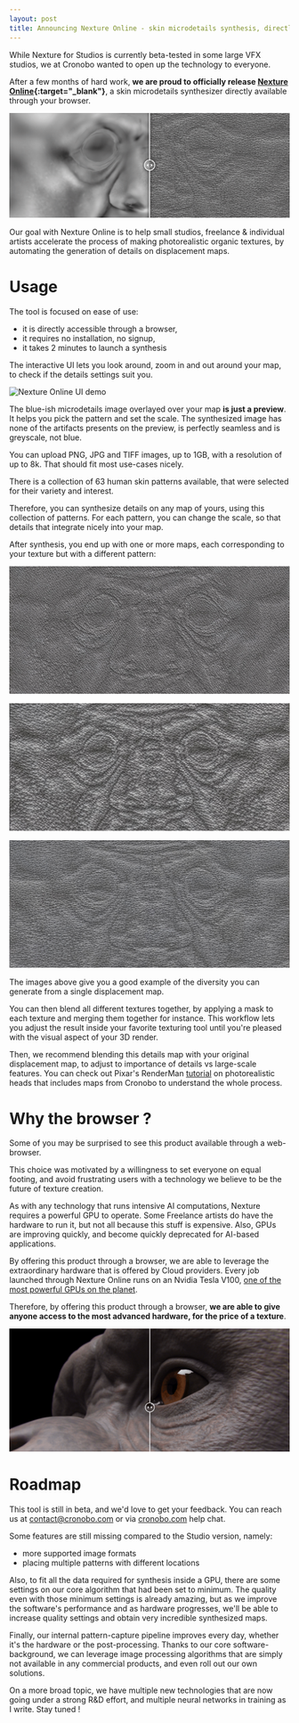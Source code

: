 ```yaml
---
layout: post
title: Announcing Nexture Online - skin microdetails synthesis, directly through your browser
---
```


While Nexture for Studios is currently beta-tested in some large VFX studios, we at Cronobo wanted to open up the technology to everyone.

After a few months of hard work, **we are proud to officially release [Nexture Online](https://cronobo.com/nexture-cloud){:target="_blank"}**, a skin microdetails synthesizer directly available through your browser.

![Nexture Online applied onto a skin displacement map](/assets/synthesis_nexture_online.gif)

Our goal with Nexture Online is to help small studios, freelance & individual artists accelerate the process of making photorealistic organic textures, by automating the generation of details on displacement maps.

# Usage

The tool is focused on ease of use:

- it is directly accessible through a browser,
- it requires no installation, no signup,
- it takes 2 minutes to launch a synthesis

The interactive UI lets you look around, zoom in and out around your map, to check if the details settings suit you.

![Nexture Online UI demo](/assets/ui_nexture_online.gif)

The blue-ish microdetails image overlayed over your map **is just a preview**.
It helps you pick the pattern and set the scale.
The synthesized image has none of the artifacts presents on the preview, is perfectly seamless and is greyscale, not blue.

You can upload PNG, JPG and TIFF images, up to 1GB, with a resolution of up to 8k. That should fit most use-cases nicely.

There is a collection of 63 human skin patterns available, that were selected for their variety and interest.

Therefore, you can synthesize details on any map of yours, using this collection of patterns.
For each pattern, you can change the scale, so that details that integrate nicely into your map.

After synthesis, you end up with one or more maps, each corresponding to your texture but with a different pattern:

![s3 0.5](/assets/parametric/nexture_preview_s3_0p5.jpg)

![s1 0.5](/assets/parametric/nexture_preview_s1_0p5.jpg)

![s5 0.5](/assets/parametric/nexture_preview_s6_0p5.jpg)

The images above give you a good example of the diversity you can generate from a single displacement map.

You can then blend all different textures together, by applying a mask to each texture and merging them together for instance.
This workflow lets you adjust the result inside your favorite texturing tool until you're pleased with the visual aspect of your 3D render.

Then, we recommend blending this details map with your original displacement map, to adjust to importance of details vs large-scale features. You can check out Pixar's RenderMan [tutorial](https://cronobo-staging.firebaseapp.com/nexture-cloud) on photorealistic heads that includes maps from Cronobo to understand the whole process.

# Why the browser ?

Some of you may be surprised to see this product available through a web-browser.

This choice was motivated by a willingness to set everyone on equal footing, and avoid frustrating users with a technology we believe to be the future of texture creation.

As with any technology that runs intensive AI computations, Nexture requires a powerful GPU to operate.
Some Freelance artists do have the hardware to run it, but not all because this stuff is expensive.
Also, GPUs are improving quickly, and become quickly deprecated for AI-based applications.

By offering this product through a browser, we are able to leverage the extraordinary hardware that is offered by Cloud providers.
Every job launched through Nexture Online runs on an Nvidia Tesla V100, [one of the most powerful GPUs on the planet](https://www.nvidia.com/en-us/data-center/tesla-v100/).

Therefore, by offering this product through a browser, **we are able to give anyone access to the most advanced hardware, for the price of a texture**.

![Monkey gif](/assets/monkey.gif)

# Roadmap

This tool is still in beta, and we'd love to get your feedback. You can reach us at [contact@cronobo.com](mailto:contact@cronobo.com) or via [cronobo.com](https://cronobo) help chat.

Some features are still missing compared to the Studio version, namely:

- more supported image formats
- placing multiple patterns with different locations

Also, to fit all the data required for synthesis inside a GPU, there are some settings on our core algorithm that had been set to minimum. The quality even with those minimum settings is already amazing, but as we improve the software's performance and as hardware progresses, we'll be able to increase quality settings and obtain very incredible synthesized maps.

Finally, our internal pattern-capture pipeline improves every day, whether it's the hardware or the post-processing.
Thanks to our core software-background, we can leverage image processing algorithms that are simply not available in any commercial products, and even roll out our own solutions. 

On a more broad topic, we have multiple new technologies that are now going under a strong R&D effort, and multiple neural networks in training as I write. Stay tuned !
